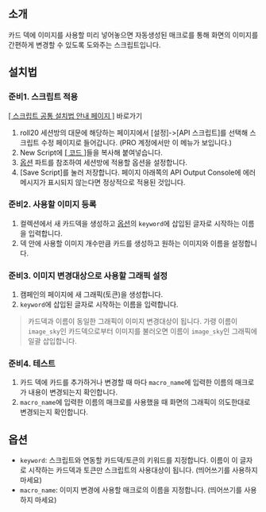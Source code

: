 ## 소개
    
카드 덱에 이미지를 사용할 미리 넣어놓으면 자동생성된 매크로를 통해 화면의 이미지를 간편하게 변경할 수 있도록 도와주는 스크립트입니다.
	
## 설치법
### 준비1. 스크립트 적용
[[ 스크립트 공통 설치법 안내 페이지 ]](https://github.com/kibkibe/roll20-api-scripts/wiki) 바로가기
1. roll20 세션방의 대문에 해당하는 페이지에서 [설정]->[API 스크립트]를 선택해 스크립트 수정 페이지로 들어갑니다. (PRO 계정에서만 이 메뉴가 보입니다.)
2. New Script에 [[ 코드 ]](https://github.com/kibkibe/roll20-api-scripts/blob/master/image_switcher/image_switcher.js)들을 복사해 붙여넣습니다.
3. [옵션](#옵션) 파트를 참조하여 세션방에 적용할 옵션을 설정합니다.
4. [Save Script]를 눌러 저장합니다. 페이지 아래쪽의 API Output Console에 에러 메시지가 표시되지 않는다면 정상적으로 적용된 것입니다.
	
### 준비2. 사용할 이미지 등록
1. 컬렉션에서 새 카드덱을 생성하고 [옵션](#옵션)의 `keyword`에 삽입된 글자로 시작하는 이름을 입력합니다.
2. 덱 안에 사용할 이미지 개수만큼 카드를 생성하고 원하는 이미지와 이름을 설정합니다.

### 준비3. 이미지 변경대상으로 사용할 그래픽 설정
1. 캠페인의 페이지에 새 그래픽(토큰)을 생성합니다.
2. `keyword`에 삽입된 글자로 시작하는 이름을 입력합니다.

> 카드덱과 이름이 동일한 그래픽이 이미지 변경대상이 됩니다.
> 가령 이름이 `image_sky`인 카드덱으로부터 이미지를 불러오면 이름이 `image_sky`인 그래픽에 일괄 삽입합니다.

	
### 준비4. 테스트
1. 카드 덱에 카드를 추가하거나 변경할 때 마다 `macro_name`에 입력한 이름의 매크로가 내용이 변경되는지 확인합니다.
2. `macro_name`에 입력한 이름의 매크로를 사용했을 때 화면의 그래픽이 의도한대로 변경되는지 확인합니다.

## 옵션
- `keyword`: 스크립트와 연동할 카드덱/토큰의 키워드를 지정합니다. 이름이 이 글자로 시작하는 카드덱과 토큰만 스크립트의 사용대상이 됩니다. (띄어쓰기를 사용하지 마세요)
- `macro_name`: 이미지 변경에 사용할 매크로의 이름을 지정합니다. (띄어쓰기를 사용하지 마세요)